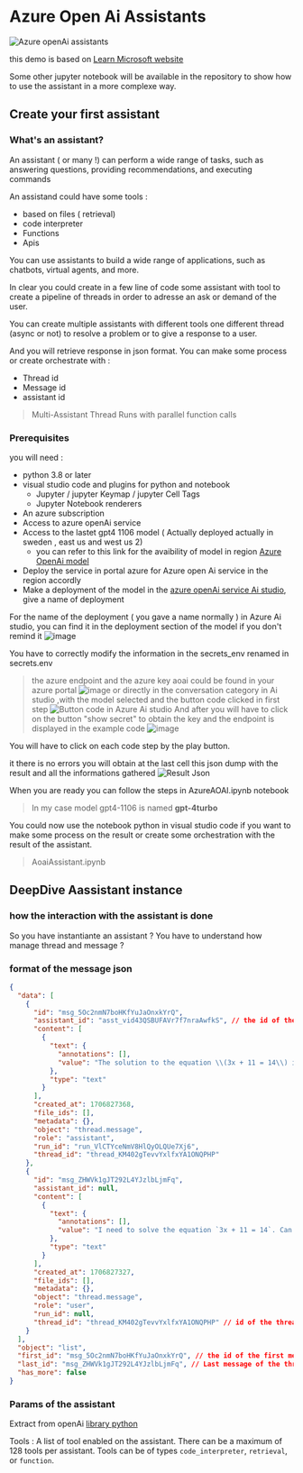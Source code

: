 # Azure Open Ai Assistants
![Azure openAi assistants ](./assets/assistant.jpeg)

this demo is based on  [Learn Microsoft website](https://learn.microsoft.com/en-us/azure/ai-services/openai/assistants-quickstart?branch=pr-en-us-264938&tabs=command-line&pivots=programming-language-python#create-your-first-assistant)

Some other jupyter notebook will be available in the repository to show how to use the assistant in a more complexe way.

## Create your first assistant

### What's an assistant?

An assistant ( or many !) can perform a wide range of tasks, such as answering questions, providing recommendations, and executing commands 

An assistand could have some tools :
- based on files ( retrieval)
- code interpreter
- Functions
- Apis 

You can use assistants to build a wide range of applications, such as chatbots, virtual agents, and more.

In clear you could create in a few line of code some assistant with tool to create a pipeline of threads in order to adresse an ask or demand of the user.

You can create multiple assistants with different tools one different thread (async or not) to resolve a problem or to give a response to a user.

And you will retrieve response in json format.
You can make some process or create orchestrate with :
- Thread id
- Message id
- assistant id

> Multi-Assistant Thread Runs with parallel function calls


### Prerequisites

you will need :
- python 3.8 or later
- visual studio code and plugins for python and notebook
    - Jupyter / jupyter Keymap / jupyter Cell Tags
    - Jupyter Notebook renderers
- An azure subscription 
- Access to azure openAi service
- Access to the lastet gpt4 1106 model ( Actually deployed actually in sweden , east us and west us 2)
    - you can refer to this link for the avaibility of model in region [Azure OpenAi model](https://docs.microsoft.com/en-us/azure/ai-services/openai/region-availability)
- Deploy the service in portal azure for Azure open Ai service in the region accordly
- Make a deployment of the model in the [azure openAi service Ai studio](https://oai.azure.com/), give a name of deployment

For the name of the deployment ( you gave a name normally ) in Azure Ai studio, you can find it in the deployment section of the model if you don't remind it
![image](./assets/azuredeployment.png)

You have to correctly modify the information in the secrets_env renamed in secrets.env
> the azure endpoint and the azure key aoai could be found in your azure portal
![image](./assets/portailazurekeyaoai.png)
or
> directly in the conversation category in Ai studio ,with the model selected and the button code clicked in first step
![Button code in Azure Ai studio](./assets/aistudiobuttoncode.png)
And after you will have to click on the button "show secret" to obtain the key and the endpoint is displayed in the example code
![image](./assets/endpoint&token.png)

You will have to click on each code step by the play button.

it there is no errors you will obtain at the last cell this json dump with the result and all the informations gathered 
![Result Json](./assets/resultjson.png)

When you are ready you can follow the steps in AzureAOAI.ipynb notebook
> In my case model gpt4-1106 is named  **gpt-4turbo**

You could now use the notebook python in visual studio code if you want to make some process on the result or create some orchestration with the result of the assistant.
> AoaiAssistant.ipynb

## DeepDive Aassistant instance

### how the interaction with the assistant is done

So you have instantiante an assistant ?
You have to understand how manage thread and message ?

### format of the message json

```json
{
  "data": [
    {
      "id": "msg_5Oc2nmN7boHKfYuJaOnxkYrQ",
      "assistant_id": "asst_vid43QSBUFAVr7f7nraAwfkS", // the id of the assistant
      "content": [
        {
          "text": {
            "annotations": [],
            "value": "The solution to the equation \\(3x + 11 = 14\\) is \\(x = 1\\)." // the result of the assistant
          },
          "type": "text"
        }
      ],
      "created_at": 1706827368,
      "file_ids": [],
      "metadata": {},
      "object": "thread.message",
      "role": "assistant",
      "run_id": "run_VlCTYceNmV8HlQyOLQUe7Xj6",
      "thread_id": "thread_KM402gTevvYxlfxYA1ONQPHP"
    },
    {
      "id": "msg_ZHWVk1gJT292L4YJzlbLjmFq",
      "assistant_id": null,
      "content": [
        {
          "text": {
            "annotations": [],
            "value": "I need to solve the equation `3x + 11 = 14`. Can you help me?" // the rquest of the user
          },
          "type": "text"
        }
      ],
      "created_at": 1706827327,
      "file_ids": [],
      "metadata": {},
      "object": "thread.message",
      "role": "user",
      "run_id": null,
      "thread_id": "thread_KM402gTevvYxlfxYA1ONQPHP" // id of the thread
    }
  ],
  "object": "list",
  "first_id": "msg_5Oc2nmN7boHKfYuJaOnxkYrQ", // the id of the first message - request user
  "last_id": "msg_ZHWVk1gJT292L4YJzlbLjmFq", // Last message of the thread
  "has_more": false
}

```	

### Params of the assistant
Extract from  openAi [library python](https://github.com/openai/openai-python/blob/main/src/openai/resources/beta/assistants/assistants.py)

Tools :
A list of tool enabled on the assistant. There can be a maximum of 128 tools per
  assistant. Tools can be of types `code_interpreter`, `retrieval`, or `function`.

